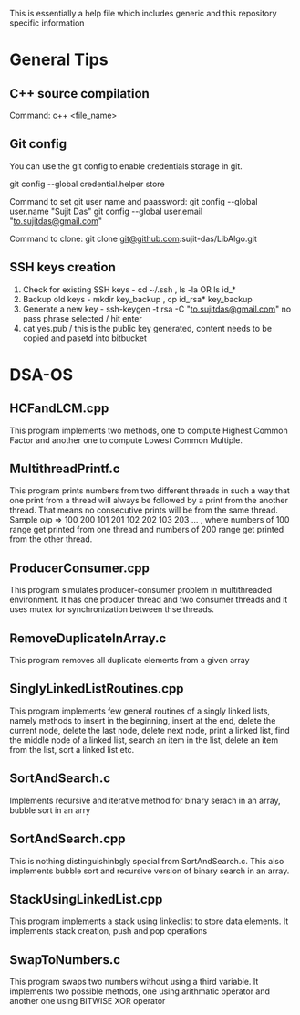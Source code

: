 This is essentially a help file which includes generic and this repository specific information

# General Tips

## C++ source compilation

Command: c++ <file_name>

## Git config

You can use the git config to enable credentials storage in git.

git config --global credential.helper store

Command to set git user name and paassword:
git config --global user.name "Sujit Das"
git config --global user.email "to.sujitdas@gmail.com"

Command to clone: git clone git@github.com:sujit-das/LibAlgo.git

## SSH keys creation

1. Check for existing SSH keys - cd ~/.ssh , ls -la OR ls id_*
2. Backup old keys - mkdir key_backup , cp id_rsa* key_backup
3. Generate a new key - 
   ssh-keygen -t rsa -C "to.sujitdas@gmail.com"
   no pass phrase selected / hit enter
4. cat yes.pub   / this is the public key generated, content needs to be copied and pasetd into bitbucket
 
# DSA-OS

## HCFandLCM.cpp

This program implements two methods, one to compute Highest Common Factor and another one to compute Lowest Common Multiple.

## MultithreadPrintf.c

This program prints numbers from two different threads in such a way that one print from a thread will always be followed by a print from the another thread.
That means no consecutive prints will be from the same thread.
Sample o/p => 100
              200
              101
              201
              102
              202
              103
              203
              ...
              , where numbers of 100 range get printed from one thread and numbers of 200 range get printed from the other thread.

## ProducerConsumer.cpp

This program simulates producer-consumer problem in multithreaded environment. It has one producer thread and two consumer threads and it uses mutex for synchronization between thse threads.
              
## RemoveDuplicateInArray.c

This program removes all duplicate elements from a given array

## SinglyLinkedListRoutines.cpp

This program implements few general routines of a singly linked lists, namely methods to insert in the beginning, insert at the end, delete the current node, delete the last node, delete next node, print a linked list, find the middle node of a linked list, search an item in the list, delete an item from the list, sort a linked list etc.

## SortAndSearch.c

Implements recursive and iterative method for binary serach in an array, bubble sort in an arry

## SortAndSearch.cpp

This is nothing distinguishinbgly special from SortAndSearch.c. This also implements bubble sort and recursive version of binary search in an array.

## StackUsingLinkedList.cpp

This program implements a stack using linkedlist to store data elements. It implements stack creation, push and pop operations

## SwapToNumbers.c

This program swaps two numbers without using a third variable. It implements two possible methods, one using arithmatic operator and another one using BITWISE XOR operator
